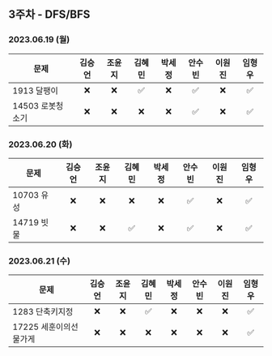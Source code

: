 ## 3주차 - DFS/BFS


### 2023.06.19 (월) 

| 문제           | 김승언 | 조윤지 | 김혜민 | 박세정 | 안수빈 | 이원진 | 임형우 |
|----------------|:------:|:------:|:------:|:------:|:------:|:------:|:------:|
|1913 달팽이     |   ❌   |   ❌   |   ✅   |   ❌   |   ✅   |   ❌   |   ✅   |
|14503 로봇청소기|   ❌   |   ❌   |   ❌   |   ❌   |   ✅   |   ❌   |   ✅   |

### 2023.06.20 (화)

| 문제           | 김승언 | 조윤지 | 김혜민 | 박세정 | 안수빈 | 이원진 | 임형우 |
|----------------|:------:|:------:|:------:|:------:|:------:|:------:|:------:|
|10703 유성      |   ❌   |   ❌   |   ❌   |   ❌   |   ✅   |   ❌   |   ✅   |
|14719 빗물      |   ❌   |   ❌   |   ✅   |   ❌   |   ✅   |   ❌   |   ✅   |

### 2023.06.21 (수)

| 문제           | 김승언 | 조윤지 | 김혜민 | 박세정 | 안수빈 | 이원진 | 임형우 |
|----------------|:------:|:------:|:------:|:------:|:------:|:------:|:------:|
|1283 단축키지정  |   ❌   |   ❌   |   ✅   |   ❌   |   ❌   |   ❌   |   ✅   |
|17225 세훈이의선물가게|   ❌   |   ❌   |   ❌   |   ❌   |   ❌   |   ❌   |   ✅   |
